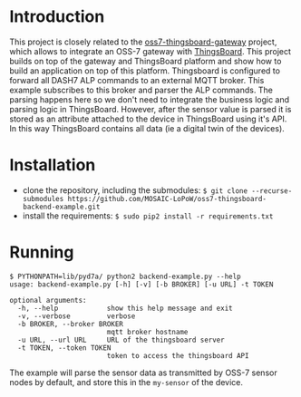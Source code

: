 # Introduction

This project is closely related to the [oss7-thingsboard-gateway](https://github.com/MOSAIC-LoPoW/oss7-thingsboard-gateway) project, which allows to integrate an OSS-7 gateway with [ThingsBoard](https://github.com/thingsboard/thingsboard).
This project builds on top of the gateway and ThingsBoard platform and show how to build an application on top of this platform.
Thingsboard is configured to forward all DASH7 ALP commands to an external MQTT broker. This example subscribes to this broker and parser the ALP commands.
The parsing happens here so we don't need to integrate the business logic and parsing logic in ThingsBoard. However, after the sensor value is parsed it is 
stored as an attribute attached to the device in ThingsBoard using it's API. In this way ThingsBoard contains all data (ie a digital twin of the devices).

# Installation

- clone the repository, including the submodules: `$ git clone --recurse-submodules https://github.com/MOSAIC-LoPoW/oss7-thingsboard-backend-example.git`
- install the requirements: `$ sudo pip2 install -r requirements.txt`

# Running 

    $ PYTHONPATH=lib/pyd7a/ python2 backend-example.py --help
    usage: backend-example.py [-h] [-v] [-b BROKER] [-u URL] -t TOKEN
    
    optional arguments:
      -h, --help            show this help message and exit
      -v, --verbose         verbose
      -b BROKER, --broker BROKER
                            mqtt broker hostname
      -u URL, --url URL     URL of the thingsboard server
      -t TOKEN, --token TOKEN
                            token to access the thingsboard API
                            
The example will parse the sensor data as transmitted by OSS-7 sensor nodes by default, and store this in the `my-sensor` of the device.
